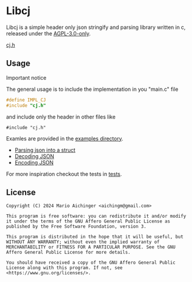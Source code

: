 # Libcj

Libcj is a simple header only json stringify and parsing library written in c, released under the [AGPL-3.0-only](https://spdx.org/licenses/AGPL-3.0-only.html).

[cj.h](./cj.h)

## Usage

Important notice

The general usage is to include the implementation in you "main.c" file
```c
#define IMPL_CJ
#include "cj.h"
```
and include only the header in other files like
```
#include "cj.h"
```

Examles are provided in the [examples directory](./examples).

* [Parsing json into a struct](./examples/parse_object.c)
* [Decoding JSON](./examples/decode.c)
* [Encoding JSON](./examples/encoder.c)

For more inspiration checkout the tests in [tests](./tests).

## License

```
Copyright (C) 2024 Mario Aichinger <aichingm@gmail.com>

This program is free software: you can redistribute it and/or modify it under the terms of the GNU Affero General Public License as published by the Free Software Foundation, version 3.

This program is distributed in the hope that it will be useful, but WITHOUT ANY WARRANTY; without even the implied warranty of MERCHANTABILITY or FITNESS FOR A PARTICULAR PURPOSE. See the GNU Affero General Public License for more details.

You should have received a copy of the GNU Affero General Public License along with this program. If not, see <https://www.gnu.org/licenses/>.

```

